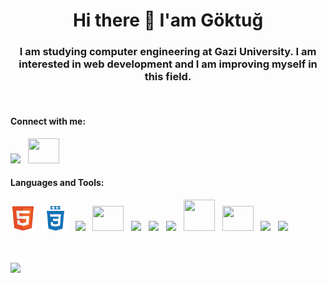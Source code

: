 <h1 align=center>Hi there 👋 I'am Göktuğ</h1>
<h3 align=center>I am studying computer engineering at Gazi University. I am interested in web development and I am improving myself in this field.</h3><br>
<h4 align=left >Connect with me:</h4>
<a href="https://www.linkedin.com/in/g%C3%B6ktu%C4%9Fgezer/"><img src="https://upload.wikimedia.org/wikipedia/commons/thumb/c/ca/LinkedIn_logo_initials.png/640px-LinkedIn_logo_initials.png" width=40></a>
&nbsp;&nbsp;<a href="mailto:ggezer780@gmail.com"><img src="https://upload.wikimedia.org/wikipedia/commons/thumb/7/7e/Gmail_icon_%282020%29.svg/2560px-Gmail_icon_%282020%29.svg.png" width=50 height=40></a>
<h4 align=left >Languages and Tools:</h4>
<a href=""><img src="https://raw.githubusercontent.com/devicons/devicon/55609aa5bd817ff167afce0d965585c92040787a/icons/html5/html5-original.svg" width=40></a>
&nbsp;&nbsp;<a href="https://www.w3.org/Style/CSS/"><img src="https://raw.githubusercontent.com/devicons/devicon/55609aa5bd817ff167afce0d965585c92040787a/icons/css3/css3-plain-wordmark.svg" width=40></a>
&nbsp;&nbsp;<a href="https://www.javascript.com/"><img src="https://upload.wikimedia.org/wikipedia/commons/thumb/9/99/Unofficial_JavaScript_logo_2.svg/338px-Unofficial_JavaScript_logo_2.svg.png" width=40 ></a>
&nbsp;&nbsp;<a href="https://getbootstrap.com/"><img src="https://upload.wikimedia.org/wikipedia/commons/thumb/b/b2/Bootstrap_logo.svg/225px-Bootstrap_logo.svg.png" width=50 height=40></a>
&nbsp;&nbsp;<a href="https://tailwindcss.com/"><img src="https://upload.wikimedia.org/wikipedia/commons/thumb/d/d5/Tailwind_CSS_Logo.svg/320px-Tailwind_CSS_Logo.svg.png" width=50></a>
&nbsp;&nbsp;<a href="https://react.dev/"><img src="https://upload.wikimedia.org/wikipedia/commons/thumb/4/47/React.svg/375px-React.svg.png" width=50></a>
&nbsp;&nbsp;<a href="https://redux.js.org/"><img src="https://raw.githubusercontent.com/reduxjs/redux/master/logo/logo.png" width=50></a>
&nbsp;&nbsp;<a href="https://reactrouter.com/en/main"><img src="https://www.svgrepo.com/show/354262/react-router.svg" width=50 height=50></a>
&nbsp;&nbsp;<a href="https://sass-lang.com/"><img src="https://upload.wikimedia.org/wikipedia/commons/thumb/9/96/Sass_Logo_Color.svg/188px-Sass_Logo_Color.svg.png" width=50 height=40></a>
&nbsp;&nbsp;<a href="https://code.visualstudio.com/"><img src="https://upload.wikimedia.org/wikipedia/commons/thumb/9/9a/Visual_Studio_Code_1.35_icon.svg/96px-Visual_Studio_Code_1.35_icon.svg.png" width=40></a>
&nbsp;&nbsp;<a href="https://visualstudio.microsoft.com/tr/"><img src="https://upload.wikimedia.org/wikipedia/commons/thumb/5/59/Visual_Studio_Icon_2019.svg/97px-Visual_Studio_Icon_2019.svg.png" width=40></a>

<br>
<br>
<br>



![](https://github-readme-stats.vercel.app/api/top-langs/?username=GezerGoktug&theme=nightowl&hide_border=false&include_all_commits=true&count_private=true&layout=compact)
